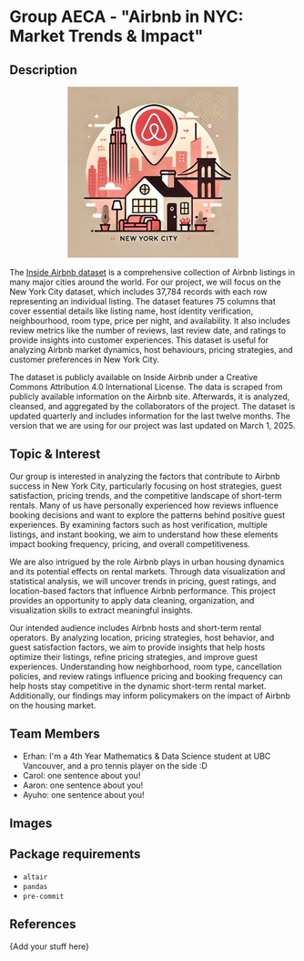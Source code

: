 # Group AECA - "Airbnb in NYC: Market Trends & Impact"

## Description
<p align="center">
    <img src="images/intro.png" width="300px">
</p>

The [Inside Airbnb dataset](https://insideairbnb.com/get-the-data/) is a comprehensive collection of Airbnb listings in many major cities around the world. For our project, we will focus on the New York City dataset, which includes 37,784 records with each row representing an individual listing. The dataset features 75 columns that cover essential details like listing name, host identity verification, neighbourhood, room type, price per night, and availability. It also includes review metrics like the number of reviews, last review date, and ratings to provide insights into customer experiences. This dataset is useful for analyzing Airbnb market dynamics, host behaviours, pricing strategies, and customer preferences in New York City. 

The dataset is publicly available on Inside Airbnb under a Creative Commons Attribution 4.0 International License. The data is scraped from publicly available information on the Airbnb site. Afterwards, it is analyzed, cleansed, and aggregated by the collaborators of the project. The dataset is updated quarterly and includes information for the last twelve months. The version that we are using for our project was last updated on March 1, 2025. 


## Topic & Interest

Our group is interested in analyzing the factors that contribute to Airbnb success in New York City, particularly focusing on host strategies, guest satisfaction, pricing trends, and the competitive landscape of short-term rentals. Many of us have personally experienced how reviews influence booking decisions and want to explore the patterns behind positive guest experiences. By examining factors such as host verification, multiple listings, and instant booking, we aim to understand how these elements impact booking frequency, pricing, and overall competitiveness.

We are also intrigued by the role Airbnb plays in urban housing dynamics and its potential effects on rental markets. Through data visualization and statistical analysis, we will uncover trends in pricing, guest ratings, and location-based factors that influence Airbnb performance. This project provides an opportunity to apply data cleaning, organization, and visualization skills to extract meaningful insights.

Our intended audience includes Airbnb hosts and short-term rental operators. By analyzing location, pricing strategies, host behavior, and guest satisfaction factors, we aim to provide insights that help hosts optimize their listings, refine pricing strategies, and improve guest experiences. Understanding how neighborhood, room type, cancellation policies, and review ratings influence pricing and booking frequency can help hosts stay competitive in the dynamic short-term rental market. Additionally, our findings may inform policymakers on the impact of Airbnb on the housing market.

## Team Members

- Erhan: I'm a 4th Year Mathematics & Data Science student at UBC Vancouver, and a pro tennis player on the side :D
- Carol: one sentence about you!
- Aaron: one sentence about you!
- Ayuho: one sentence about you!

## Images

<!---
{You should use this area to add a screenshot of an interesting view, and eventually, of your dashboard}


<img src ="images/test.jpg" width="300px">
-->

## Package requirements

- `altair`
- `pandas`
- `pre-commit`

## References

{Add your stuff here}



